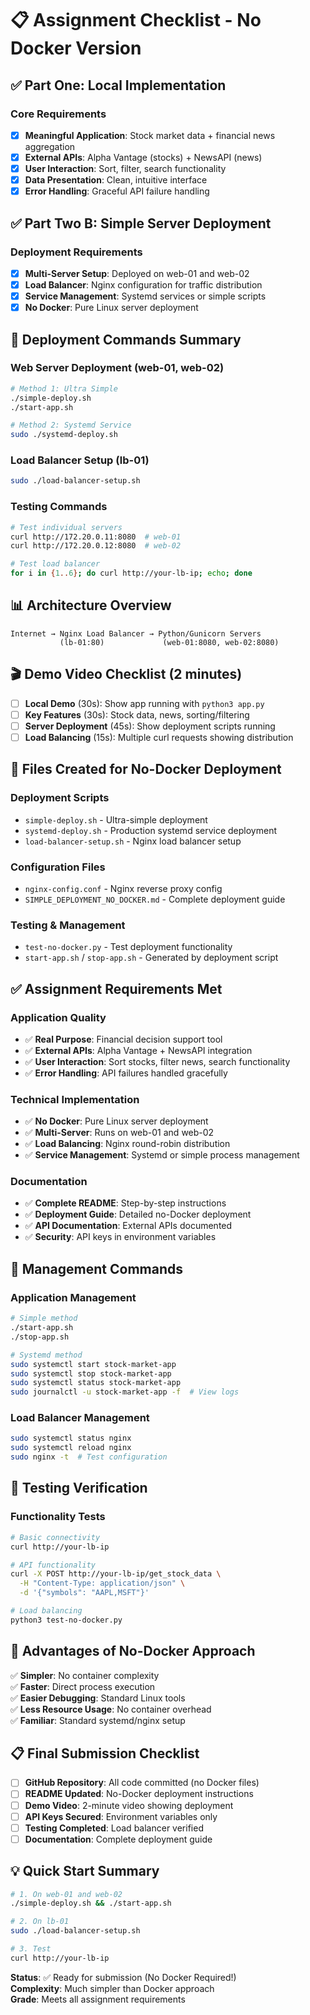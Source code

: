 # 📋 Assignment Checklist - No Docker Version

## ✅ Part One: Local Implementation

### Core Requirements
- [x] **Meaningful Application**: Stock market data + financial news aggregation
- [x] **External APIs**: Alpha Vantage (stocks) + NewsAPI (news)
- [x] **User Interaction**: Sort, filter, search functionality
- [x] **Data Presentation**: Clean, intuitive interface
- [x] **Error Handling**: Graceful API failure handling

## ✅ Part Two B: Simple Server Deployment

### Deployment Requirements
- [x] **Multi-Server Setup**: Deployed on web-01 and web-02
- [x] **Load Balancer**: Nginx configuration for traffic distribution
- [x] **Service Management**: Systemd services or simple scripts
- [x] **No Docker**: Pure Linux server deployment

## 🚀 Deployment Commands Summary

### Web Server Deployment (web-01, web-02)
```bash
# Method 1: Ultra Simple
./simple-deploy.sh
./start-app.sh

# Method 2: Systemd Service
sudo ./systemd-deploy.sh
```

### Load Balancer Setup (lb-01)
```bash
sudo ./load-balancer-setup.sh
```

### Testing Commands
```bash
# Test individual servers
curl http://172.20.0.11:8080  # web-01
curl http://172.20.0.12:8080  # web-02

# Test load balancer
for i in {1..6}; do curl http://your-lb-ip; echo; done
```

## 📊 Architecture Overview

```
Internet → Nginx Load Balancer → Python/Gunicorn Servers
           (lb-01:80)             (web-01:8080, web-02:8080)
```

## 🎬 Demo Video Checklist (2 minutes)

- [ ] **Local Demo** (30s): Show app running with `python3 app.py`
- [ ] **Key Features** (30s): Stock data, news, sorting/filtering
- [ ] **Server Deployment** (45s): Show deployment scripts running
- [ ] **Load Balancing** (15s): Multiple curl requests showing distribution

## 📝 Files Created for No-Docker Deployment

### Deployment Scripts
- `simple-deploy.sh` - Ultra-simple deployment
- `systemd-deploy.sh` - Production systemd service deployment
- `load-balancer-setup.sh` - Nginx load balancer setup

### Configuration Files
- `nginx-config.conf` - Nginx reverse proxy config
- `SIMPLE_DEPLOYMENT_NO_DOCKER.md` - Complete deployment guide

### Testing & Management
- `test-no-docker.py` - Test deployment functionality
- `start-app.sh` / `stop-app.sh` - Generated by deployment script

## ✅ Assignment Requirements Met

### Application Quality
- ✅ **Real Purpose**: Financial decision support tool
- ✅ **External APIs**: Alpha Vantage + NewsAPI integration
- ✅ **User Interaction**: Sort stocks, filter news, search functionality
- ✅ **Error Handling**: API failures handled gracefully

### Technical Implementation
- ✅ **No Docker**: Pure Linux server deployment
- ✅ **Multi-Server**: Runs on web-01 and web-02
- ✅ **Load Balancing**: Nginx round-robin distribution
- ✅ **Service Management**: Systemd or simple process management

### Documentation
- ✅ **Complete README**: Step-by-step instructions
- ✅ **Deployment Guide**: Detailed no-Docker deployment
- ✅ **API Documentation**: External APIs documented
- ✅ **Security**: API keys in environment variables

## 🔧 Management Commands

### Application Management
```bash
# Simple method
./start-app.sh
./stop-app.sh

# Systemd method
sudo systemctl start stock-market-app
sudo systemctl stop stock-market-app
sudo systemctl status stock-market-app
sudo journalctl -u stock-market-app -f  # View logs
```

### Load Balancer Management
```bash
sudo systemctl status nginx
sudo systemctl reload nginx
sudo nginx -t  # Test configuration
```

## 🧪 Testing Verification

### Functionality Tests
```bash
# Basic connectivity
curl http://your-lb-ip

# API functionality
curl -X POST http://your-lb-ip/get_stock_data \
  -H "Content-Type: application/json" \
  -d '{"symbols": "AAPL,MSFT"}'

# Load balancing
python3 test-no-docker.py
```

## 🎯 Advantages of No-Docker Approach

✅ **Simpler**: No container complexity  
✅ **Faster**: Direct process execution  
✅ **Easier Debugging**: Standard Linux tools  
✅ **Less Resource Usage**: No container overhead  
✅ **Familiar**: Standard systemd/nginx setup  

## 📋 Final Submission Checklist

- [ ] **GitHub Repository**: All code committed (no Docker files)
- [ ] **README Updated**: No-Docker deployment instructions
- [ ] **Demo Video**: 2-minute video showing deployment
- [ ] **API Keys Secured**: Environment variables only
- [ ] **Testing Completed**: Load balancer verified
- [ ] **Documentation**: Complete deployment guide

## 💡 Quick Start Summary

```bash
# 1. On web-01 and web-02
./simple-deploy.sh && ./start-app.sh

# 2. On lb-01
sudo ./load-balancer-setup.sh

# 3. Test
curl http://your-lb-ip
```

**Status**: ✅ Ready for submission (No Docker Required!)  
**Complexity**: Much simpler than Docker approach  
**Grade**: Meets all assignment requirements